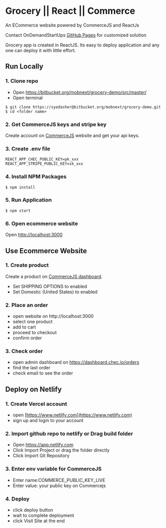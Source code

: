 # Grocery || React || Commerce

An ECommerce website powered by CommerceJS and ReactJs

Contact OnDemandStartUps [GitHub Pages](https://ondemandstartup.com/) for customized solution

Grocery app is created in ReactJS. Its easy to deploy application and any one can deploy it with little effort.

## Run Locally

### 1. Clone repo

- Open https://bitbucket.org/mobnext/grocery-demo/src/master/
- Open terminal

```
$ git clone https://syedasher@bitbucket.org/mobnext/grocery-demo.git
$ cd <folder name>
```

### 2. Get CommerceJS keys and stripe key

Create account on [CommerceJS](http://commercejs.com/) website and get your api keys.

### 3. Create .env file

```
REACT_APP_CHEC_PUBLIC_KEY=pk_xxx
REACT_APP_STRIPE_PUBLIC_KEY=sk_xxx
```

### 4. Install NPM Packages

```
$ npm install
```

### 5. Run Application

```
$ npm start
```

### 6. Open ecommerce website

Open [http://localhost:3000](http://localhost:3000)

## Use Ecommerce Website

### 1. Create product

Create a product on [CommerceJS dashboard](https://dashboard.chec.io/products).

- Set SHIPPING OPTIONS to enabled
- Set Domestic (United States) to enabled

### 2. Place an order

- open website on http://localhost:3000
- select one product
- add to cart
- proceed to checkout
- confirm order

### 3. Check order

- open admin dashboard on https://dashboard.chec.io/orders
- find the last order
- check email to see the order

## Deploy on Netlify

### 1. Create Vercel account

- open [https://www.netlify.com](https://www.netlify.com)
- sign up and login to your account

### 2. Import github repo to netlify or Drag build folder

- Open https://app.netlify.com
- Click Import Project or drag the folder directly
- Click Import Git Repository

### 3. Enter env variable for CommerceJS

- Enter name:COMMERCE_PUBLIC_KEY_LIVE
- Enter value: your public key on Commercejs

### 4. Deploy

- click deploy button
- wait to complete deployment
- click Visit Site at the end
